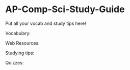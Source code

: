 # AP-Comp-Sci-Study-Guide
Put all your vocab and study tips here!


Vocabulary:



Web Resources:



Studying tips:



Quizzes:
